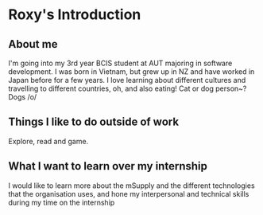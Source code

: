 # Roxy's Introduction

## About me
I'm going into my 3rd year BCIS student at AUT majoring in software development. I was born in Vietnam, but grew up in NZ and have worked in Japan before for a few years. I love learning about different cultures and travelling to different countries, oh, and also eating! Cat or dog person~? Dogs /o/

## Things I like to do outside of work
Explore, read and game.

## What I want to learn over my internship
I would like to learn more about the mSupply and the different technologies that the organisation uses, and hone my interpersonal and technical skills during my time on the internship 
